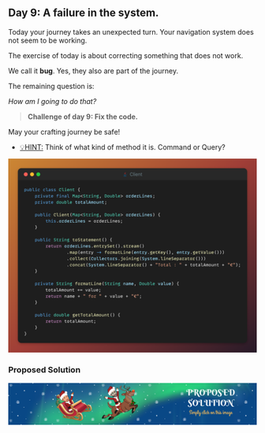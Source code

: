 ## Day 9: A failure in the system.

Today your journey takes an unexpected turn.
Your navigation system does not seem to be working.

The exercise of today is about correcting something that does not work.

We call it **bug**. Yes, they also are part of the journey.

The remaining question is: 

_How am I going to do that?_

>**Challenge of day 9: Fix the code.**

May your crafting journey be safe!

- <u>💡HINT:</u> Think of what kind of method it is. Command or Query?

![snippet of the day](snippet.png)

### Proposed Solution
[![Proposed Solution Guide](../../img/proposed-solution.png)](solution/step-by-step.md)